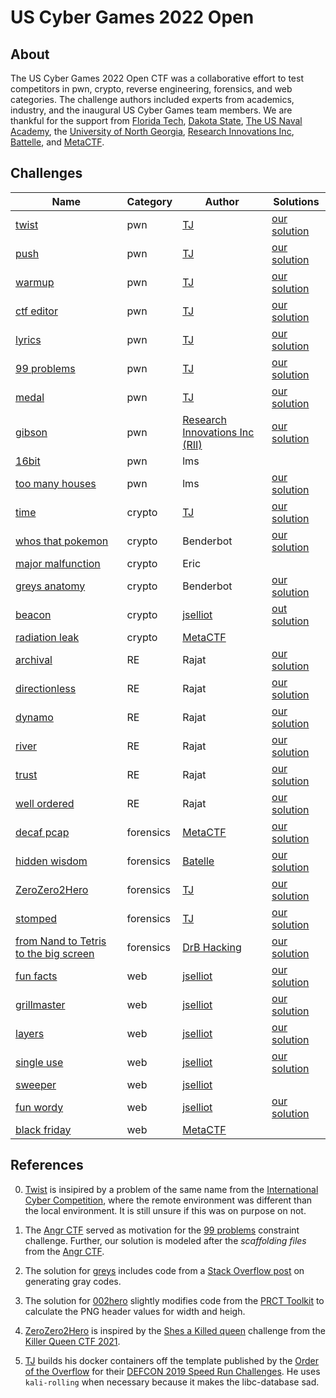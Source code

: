 # US Cyber Games 2022 Open 

## About

The US Cyber Games 2022 Open CTF was a collaborative effort to test competitors in pwn, crypto, reverse engineering, forensics, and web categories. The challenge authors included experts from academics, industry, and the inaugural US Cyber Games team members. We are thankful for the support from [Florida Tech](https://www.fit.edu/), [Dakota State](https://dsu.edu), [The US Naval Academy](https://usna.edu), the [University of North Georgia](https://ung.edu), [Research Innovations Inc](https://www.researchinnovations.com), [Battelle](https://www.battelle.org), and [MetaCTF](https://metactf.com).

## Challenges

| Name | Category| Author  |  Solutions |  
|------|-----|-----|---------|
| [twist](pwn/twist)                     | pwn  	| [TJ](https://github.com/tj-oconnor/)         |  [our solution](pwn/twist/pwn-twist.py)                |
| [push](pwn/push)                       | pwn      | [TJ](https://github.com/tj-oconnor/)         |  [our solution](pwn/push/pwn-push.py)                  | 
| [warmup](pwn/w_arm_up)                 | pwn      | [TJ](https://github.com/tj-oconnor/)         |  [our solution](pwn/w_arm_up/pwn-wARMup.py)            |
| [ctf editor](pwn/ctf-editor)           | pwn      | [TJ](https://github.com/tj-oconnor/)         |  [our solution](pwn/ctf-editor/pwn-ctf.py)             |
| [lyrics](pwn/lyrics)			         | pwn      | [TJ](https://github.com/tj-oconnor/)         |  [our solution](pwn/lyrics/pwn-lyrics.py)              | 
| [99 problems](pwn/problems)		     | pwn      | [TJ](https://github.com/tj-oconnor/)         |  [our solution](pwn/problems/pwn-problems.py)          | 
| [medal](pwn/medal)			         | pwn      | [TJ](https://github.com/tj-oconnor/)         |  [our solution](pwn/medal/pwn-medal.py)                | 
| [gibson](pwn/gibson)			         | pwn      | [Research Innovations Inc (RII)](https://www.researchinnovations.com)   |  [our solution](pwn/gibson/solution.py)| 
| [16bit](pwn/16bit)			         | pwn      | lms                                          |                                                        | 
| [too many houses](pwn/house)			 | pwn      | lms                                          |  [our solution](pwn/house/Solution.pdf)                | 
| [time](crypto/time)                    | crypto   | [TJ](https://github.com/tj-oconnor/)         |  [our solution](crypto/time/solve-time.py)                |  
| [whos that pokemon](crypto/pokemon)    | crypto   | Benderbot                                    |  [our solution](crypto/pokemon/solve.ipynb)            |  
| [major malfunction](crypto/malfunction)| crypto   | Eric                                         |                                                        |  
| [greys anatomy](crypto/greys)          | crypto   | Benderbot                                    |  [our solution](crypto/greys/solver.py)                |  
| [beacon](crypto/beacon)                | crypto   | [jselliot](https://github.com/jselliott)     |  [out solution]((crypto/beacon))                       |
| [radiation leak](crypto/radiation-leak) | crypto | [MetaCTF](https://metactf.com)             |                                                           | 
| [archival](re/archival)                | RE       | Rajat                                        |  [our solution](re/archival/sol.py)                    |   
| [directionless](re/directionless)      | RE       | Rajat                                        |  [our solution](re/directionless/sol.bash)             |   
| [dynamo](re/dynamo)                    | RE       | Rajat                                        |  [our solution](re/dynamo)                             |   
| [river](re/river)                      | RE       | Rajat                                        |  [our solution](re/river)                              |   
| [trust](re/trust)                      | RE       | Rajat                                        |  [our solution](re/trust)                              |   
| [well ordered](re/well-ordered)        | RE       | Rajat                                        |  [our solution](re/well-ordered)                       |   
| [decaf pcap](forensics/decaf)          | forensics  | [MetaCTF](https://metactf.com)             |  [our solution](forensics/decaf)                       |
| [hidden wisdom](forensics/hiddenwisdom)| forensics  | [Batelle](https://www.battelle.org)        |  [our solution](forensics/hiddenwisdom/solve-hidden.py)|
| [ZeroZero2Hero](forensics/zerozero2Hero)     | forensics  | [TJ](https://github.com/tj-oconnor/) |  [our solution](forensics/zerozero2Hero/crc-checker.py)|
| [stomped](forensics/stomped)           | forensics  | [TJ](https://github.com/tj-oconnor/)       |  [our solution](forensics/stomped/stomped.py)         |
| [from Nand to Tetris to the big screen](forensics/bigscreen) | forensics | [DrB Hacking](https://github.com/jamrootz) | [our solution](forensics/bigscreen/files/solve.py)   |
| [fun facts](web/fun-facts)            | web      | [jselliot](https://github.com/jselliott)      |  [our solution](web/fun-facts/fun-facts.mp4)          |
| [grillmaster](web/grillmaster)        | web      | [jselliot](https://github.com/jselliott)      |  [our solution](web/grillmaster/grillmaster.mp4)      |
| [layers](web/layers)                  | web      | [jselliot](https://github.com/jselliott)      |  [our solution](web/layers/layers.mp4)                |
| [single use](web/single-use)          | web      | [jselliot](https://github.com/jselliott)      |  [our solution](web/single-use/single-use.mp4)        |
| [sweeper](web/sweeper)                | web      | [jselliot](https://github.com/jselliott)      |                                                       |
| [fun wordy](web/wordy)                | web      | [jselliot](https://github.com/jselliott)      |  [our solution](web/wordy/wordy.mp4)                  |
| [black friday](web/black-friday)      | web      | [MetaCTF](https://metactf.com)                |                                                       |

## References

0. [Twist](pwn/twist) is insipired by a problem of the same name from the [International Cyber Competition](https://www.enisa.europa.eu/topics/cybersecurity-education/international-cybersecurity-challenge-icc), where the remote environment was different than the local environment. It is still unsure if this was on purpose on not. 

1. The [Angr CTF](https://github.com/jakespringer/angr_ctf) served as motivation for the [99 problems](pwn/problems) constraint challenge. Further, our solution is modeled after the *scaffolding files* from the [Angr CTF](https://github.com/jakespringer/angr_ctf). 

2. The solution for [greys](crypto/greys) includes code from a [Stack Overflow post](https://stackoverflow.com/questions/38738835/generating-gray-codes) on generating gray codes.

3. The solution for [002hero](forensics/zerozero2Hero) slightly modifies code from the [PRCT Toolkit](https://github.com/sherlly/PCRT/blob/master/PCRT.py) to calculate the PNG header values for width and heigh.

4. [ZeroZero2Hero](forensics/zerozero2Hero) is inspired by the [Shes a Killed queen](https://ctftime.org/writeup/31187) challenge from the [Killer Queen CTF 2021](https://ctftime.org/event/1482).

5. [TJ](https://github.com/tj-oconnor) builds his docker containers off the template published by the [Order of the Overflow](https://github.com/o-o-overflow) for their [DEFCON 2019 Speed Run Challenges](https://github.com/o-o-overflow/dc2019q-speedrun-001). He uses ``kali-rolling`` when necessary because it makes the libc-database sad.


